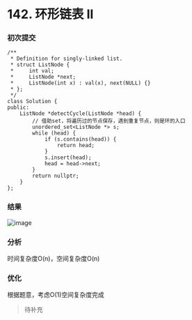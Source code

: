 # 142. 环形链表 II

### 初次提交
```
/**
 * Definition for singly-linked list.
 * struct ListNode {
 *     int val;
 *     ListNode *next;
 *     ListNode(int x) : val(x), next(NULL) {}
 * };
 */
class Solution {
public:
    ListNode *detectCycle(ListNode *head) {
        // 借助set，将遍历过的节点保存，遇到重复节点，则是环的入口
        unordered_set<ListNode *> s;
        while (head) {
            if (s.contains(head)) {
                return head;
            }
            s.insert(head);
            head = head->next;
        }
        return nullptr;
    }
};
```
### 结果
![image](https://github.com/user-attachments/assets/0d2ac04a-f094-4b5e-96f9-8f11934a3a0f)

### 分析

时间复杂度O(n)，空间复杂度O(n)

### 优化

根据题意，考虑O(1)空间复杂度完成

> 待补充



